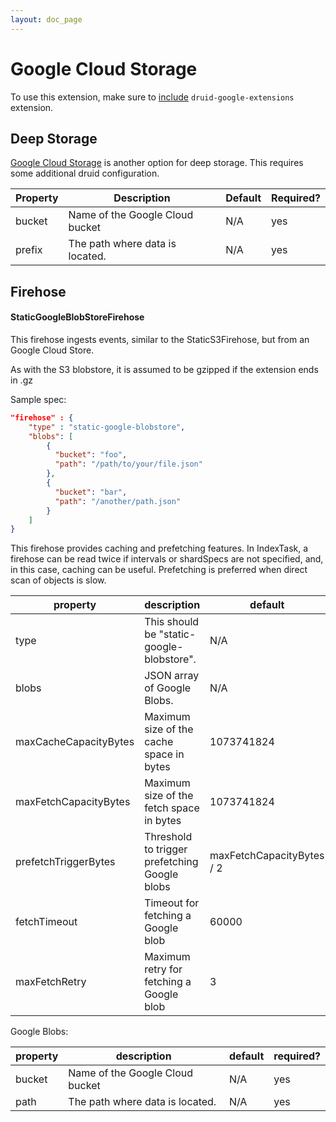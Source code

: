```yaml
---
layout: doc_page
---
```


# Google Cloud Storage

To use this extension, make sure to [include](../../operations/including-extensions.html) `druid-google-extensions` extension.

## Deep Storage

[Google Cloud Storage](https://cloud.google.com/storage/) is another option for deep storage. This requires some additional druid configuration.

|Property|Description|Default|Required?|
|--------|-----------|-------|---------|
|bucket|Name of the Google Cloud bucket|N/A|yes|
|prefix|The path where data is located.|N/A|yes|

## Firehose

#### StaticGoogleBlobStoreFirehose

This firehose ingests events, similar to the StaticS3Firehose, but from an Google Cloud Store.

As with the S3 blobstore, it is assumed to be gzipped if the extension ends in .gz

Sample spec:

```json
"firehose" : {
    "type" : "static-google-blobstore",
    "blobs": [
        {
          "bucket": "foo",
          "path": "/path/to/your/file.json"
        },
        {
          "bucket": "bar",
          "path": "/another/path.json"
        }
    ]
}
```

This firehose provides caching and prefetching features. In IndexTask, a firehose can be read twice if intervals or
shardSpecs are not specified, and, in this case, caching can be useful. Prefetching is preferred when direct scan of objects is slow.

|property|description|default|required?|
|--------|-----------|-------|---------|
|type|This should be "static-google-blobstore".|N/A|yes|
|blobs|JSON array of Google Blobs.|N/A|yes|
|maxCacheCapacityBytes|Maximum size of the cache space in bytes|1073741824|no|
|maxFetchCapacityBytes|Maximum size of the fetch space in bytes|1073741824|no|
|prefetchTriggerBytes|Threshold to trigger prefetching Google blobs|maxFetchCapacityBytes / 2|no|
|fetchTimeout|Timeout for fetching a Google blob|60000|no|
|maxFetchRetry|Maximum retry for fetching a Google blob|3|no|

Google Blobs:

|property|description|default|required?|
|--------|-----------|-------|---------|
|bucket|Name of the Google Cloud bucket|N/A|yes|
|path|The path where data is located.|N/A|yes|

